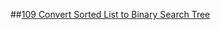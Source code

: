 ##[109 Convert Sorted List to Binary Search Tree](https://leetcode.com/problems/convert-sorted-list-to-binary-search-tree/)
